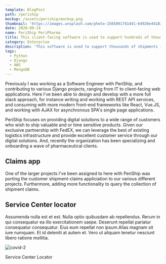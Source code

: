 ```yaml
---
template: BlogPost
path: /periship
mockup: /assets/periship/mockup.png
thumbnail: 'https://images.unsplash.com/photo-1565891741441-64926e441838?ixid=MXwxMjA3fDB8MHxwaG90by1wYWdlfHx8fGVufDB8fHw%3D&ixlib=rb-1.2.1&auto=format&fit=crop&w=1651&q=80'
date: 2020-09-14
name: PeriShip PeriPharma
title: This client-facing software is used to support hundreds of thousands of time-sensitive shipments.
category: Enterprise
description: 'This software is used to support thousands of shipments including perishables, pharmaceuticals'
tags:
  - Python
  - Django
  - AWS
  - MongoDB
---
```

Previously I was working as a Software Engineer with PeriShip, and contributing to various Django projects, ranging from IT to client-facing web applications. Here I've been able to design and develop with a more full stack approach, for instance writing and working with REST API services, and consuming with more modern front-end frameworks  like React, Vue.JS, and working with AJAX for asynchronous SPA's single page applications.

PeriShip focuses on providing digital solutions to a wide range of customers who wish to ship valuable and or time sensitive products. Given our exclusive partnership with FedEX, we can leverage the best of existing logistics infrastructure and provide excellent customer service through our digital solutions. And, recently the organization has been specializing and onboarding a wave of pharmaceutical clients.

## Claims app

One of the larger projects I've been assigned to here with PeriShip was porting the customer shipment-claims appliciation to our various different projects. Furthermore, adding more functionality to query the collection of shipment claims.

## Service Center locator

Assumenda nulla est et est. Nulla optio quibusdam ab repellendus. Rerum in qui consequatur ea illo exercitationem saepe. Deserunt repellat pariatur consequatur consequatur. Eius eum repellat non ipsum.Alias magnam sit iure numquam. Et id deleniti at autem et. Vero ut aliquam tenetur nesciunt libero ratione mollitia.

![covid-2](/assets/periship/map-dark.png)
<figcaption>Service Center Locator</figcaption>
